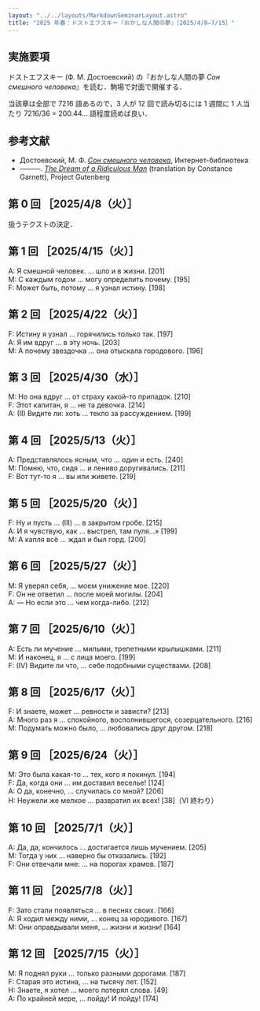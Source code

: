 ```yaml
---
layout: "../../layouts/MarkdownSeminarLayout.astro"
title: "2025 年春：ドストエフスキー『おかしな人間の夢』［2025/4/8–7/15］"
---
```


## 実施要項

ドストエフスキー (Ф. М. Достоевский) の『おかしな人間の夢 *Сон смешного человека*』を読む．駒場で対面で開催する．

当該章は全部で 7216 語あるので，3 人が 12 回で読み切るには 1 週間に 1 人当たり 7216/36 = 200.44... 語程度読めば良い．

## 参考文献

* Достоевский, М. Ф. [*Сон смешного человека*](https://ilibrary.ru/text/4207/index.html), Интернет-библиотека
* ———. [*The Dream of a Ridiculous Man*](https://www.gutenberg.org/cache/epub/40745/pg40745-images.html#THE_DREAM_OF_A_RIDICULOUS_MAN) (translation by Constance Garnett), Project Gutenberg

## 第 0 回 ［2025/4/8（火）］

扱うテクストの決定．

## 第 1 回 ［2025/4/15（火）］

A: Я смешной человек. ... шло и в жизни. [201]  
M: С каждым годом ... могу определить почему. [195]  
F: Может быть, потому ... я узнал истину. [198]

## 第 2 回 ［2025/4/22（火）］

F: Истину я узнал ... горячились только так. [197]  
A: Я им вдруг ... в эту ночь. [203]  
M: А почему звездочка ... она отыскала городового. [196]

## 第 3 回 ［2025/4/30（水）］

M: Но она вдруг ... от страху какой-то припадок. [210]  
F: Этот капитан, я ... не та девочка. [214]  
A: (II) Видите ли: хоть ... текло за рассуждением. [199]

## 第 4 回 ［2025/5/13（火）］

A: Представлялось ясным, что ... один и есть. [240]  
M: Помню, что, сидя ... и лениво доругивались. [211]  
F: Вот тут-то я ... вы или живете. [219]

## 第 5 回 ［2025/5/20（火）］

F: Ну и пусть ... (III) ... в закрытом гробе. [215]  
A: И я чувствую, как ... выстрел, там пуля...» [199]  
M: А капля всё ... ждал и был горд. [200]

## 第 6 回 ［2025/5/27（火）］

M: Я уверял себя, ... моем унижение мое. [220]  
F: Он не ответил ... после моей могилы. [204]  
A: — Но если это ... чем когда-либо. [212]

## 第 7 回 ［2025/6/10（火）］

A: Есть ли мучение ... милыми, трепетными крылышками. [211]  
M: И наконец, я ... с лица моего. [199]  
F: (IV) Видите ли что, ... себе подобными существами. [208]

## 第 8 回 ［2025/6/17（火）］

F: И знаете, может ... ревности и зависти? [213]  
A: Много раз я ... спокойного, восполнившегося, созерцательного. [216]  
M: Подумать можно было, ... любовались друг другом. [218]

## 第 9 回 ［2025/6/24（火）］

M: Это была какая-то ... тех, кого я покинул. [194]  
F: Да, когда они ... им доставил веселье! [124]  
A: О да, конечно, ... случилась со мной? [206]  
H: Неужели же мелкое ... развратил их всех! [38]（VI 終わり）

## 第 10 回 ［2025/7/1（火）］

A: Да, да, кончилось ... достигается лишь мучением. [205]  
M: Тогда у них ... наверно бы отказались. [192]  
F: Они отвечали мне: ... на порогах храмов. [187]

## 第 11 回 ［2025/7/8（火）］

F: Зато стали появляться ... в песнях своих. [166]  
A: Я ходил между ними, ... конец за юродивого. [167]  
M: Они оправдывали меня, ... жизни и жизни! [164]

## 第 12 回 ［2025/7/15（火）］

M: Я поднял руки ... только разными дорогами. [187]  
F: Старая это истина, ... на тысячу лет. [152]  
H: Знаете, я хотел ... моего потерял слова. [49]  
A: По крайней мере, ... пойду! И пойду! [174]